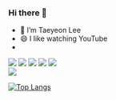 ### Hi there 👋

- 🔭 I’m Taeyeon Lee
- 😄 I like watching YouTube
- 
<img src="https://img.shields.io/badge/JAVA-007396?style=for-the-badge&logo=java&logoColor=white"> <img src="https://img.shields.io/badge/javascript-F7DF1E?style=for-the-badge&logo=javascript&logoColor=white"> <img src="https://img.shields.io/badge/html5-E34F26?style=for-the-badge&logo=html5&logoColor=white"> <img src="https://img.shields.io/badge/css3-1572B6?style=for-the-badge&logo=css3&logoColor=white"> <img src="https://img.shields.io/badge/spring-6DB33F?style=for-the-badge&logo=spring&logoColor=white"><br> <img src="https://img.shields.io/badge/MySQL-4479A1?style=for-the-badge&logo=MySQL&logoColor=white">


[![Top Langs](https://github-readme-stats.vercel.app/api/top-langs/?username=anuraghazra)](https://github.com/anuraghazra/github-readme-stats)





